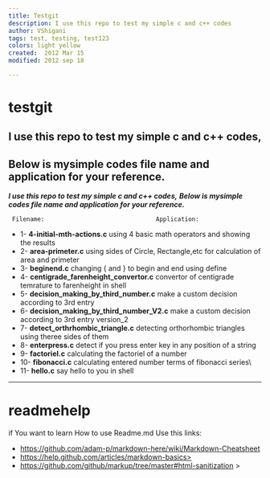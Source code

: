 ```yaml
---
title: Testgit
description: I use this repo to test my simple c and c++ codes
author: VShigani
tags: test, testing, test123
colors: light yellow
created:  2012 Mar 15
modified: 2012 sep 18

---
```

testgit
=========

## I use this repo to test my simple c and c++ codes,
## Below is mysimple codes file name and application for your reference.


***I use this repo to test my simple c and c++ codes,***
***Below is mysimple codes file name and application for your reference.***

     Filename:                               Application:
*    1-   **4-initial-mth-actions.c**                using 4 basic math operators and showing the results
*    2-   **area-primeter.c**                        using sides of Circle, Rectangle,etc for calculation of area and primeter
*    3-   **beginend.c**                             changing { and } to begin and end using define 
*    4-   **centigrade_farenheight_convertor.c**     convertor of centigrade temrature to farenheight in shell
*    5-   **decision_making_by_third_number.c**      make a custom decision according to 3rd entry 
*    6-   **decision_making_by_third_number_V2.c**   make a custom decision according to 3rd entry version_2 
*    7-   **detect_orthrhombic_triangle.c**          detecting orthorhombic triangles using theree sides of them
*    8-   **enterpress.c**       			    detect if you press enter key in any position of a string
*    9-   **factoriel.c**  		          	    calculating the factoriel of a number
*    10-  **fibonacci.c**			              calculating entered number terms of fibonacci series\
*    11-  **hello.c**	           			    say hello to you in shell

---
readmehelp
=========
if You want to learn How to use Readme.md
Use this links:
- https://github.com/adam-p/markdown-here/wiki/Markdown-Cheatsheet 
- https://help.github.com/articles/markdown-basics>
- https://github.com/github/markup/tree/master#html-sanitization >

